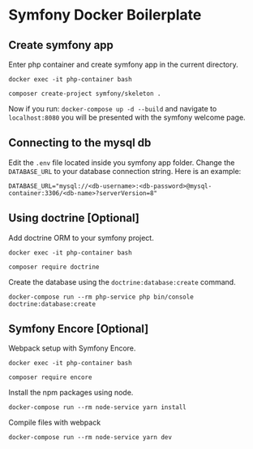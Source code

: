 # Symfony Docker Boilerplate

## Create symfony app

Enter php container and create symfony app in the current directory.

``` 
docker exec -it php-container bash 

composer create-project symfony/skeleton .
```

Now if you run: `docker-compose up -d --build` and navigate to `localhost:8080` you will be presented with the symfony welcome page.

## Connecting to the mysql db

Edit the `.env` file located inside you symfony app folder. Change the `DATABASE_URL` to your database connection string. Here is an example:

```
DATABASE_URL="mysql://<db-username>:<db-password>@mysql-container:3306/<db-name>?serverVersion=8"
```

## Using doctrine [Optional]

Add doctrine ORM to your symfony project.

``` 
docker exec -it php-container bash 

composer require doctrine
```
Create the database using the `doctrine:database:create` command.
```
docker-compose run --rm php-service php bin/console doctrine:database:create
```

## Symfony Encore [Optional]

Webpack setup with Symfony Encore.

```
docker exec -it php-container bash

composer require encore
```

Install the npm packages using node.

```
docker-compose run --rm node-service yarn install
```

Compile files with webpack

```
docker-compose run --rm node-service yarn dev
```
